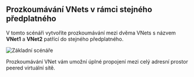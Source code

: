 ## <a name="peering-vnets-in-the-same-subscription"></a>Prozkoumávání VNets v rámci stejného předplatného

V tomto scénáři vytvoříte prozkoumávání mezi dvěma VNets s názvem **VNet1** a **VNet2** patřící do stejného předplatného. 

![Základní scénáře](./media/virtual-networks-create-vnetpeering-scenario-basic-include/figure01.PNG)

Prozkoumávání VNet vám umožní úplné propojení mezi celý adresní prostor peered virtuální sítě.    